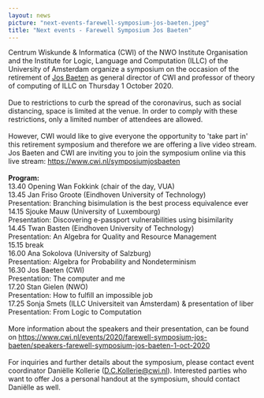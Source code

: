 ```yaml
---
layout: news
picture: "next-events-farewell-symposium-jos-baeten.jpeg"
title: "Next events - Farewell Symposium Jos Baeten"
---
```


<p>
<style type="text/css"><!--td {border: 1px solid #ccc;}br {mso-data-placement:same-cell;}-->
</style>
Centrum Wiskunde &amp; Informatica (CWI) of the NWO Institute Organisation and the Institute for Logic, Language and Computation (ILLC) of the University of Amsterdam organize a symposium on the occasion of the retirement of <a href="https://www.cwi.nl/people/jos-baeten">Jos Baeten</a> as general director of CWI and professor of theory of computing of ILLC on Thursday 1 October 2020.<br />
<br />
Due to restrictions to curb the spread of the coronavirus, such as social distancing, space is limited at the venue. In order to comply with these restrictions, only a limited number of attendees are allowed.<br />
<br />
However, CWI would like to give everyone the opportunity to &#39;take part in&#39; this retirement symposium and therefore we are offering a live video stream.<br />
Jos Baeten and CWI are inviting you to join the symposium online via this live stream: <a href="https://www.cwi.nl/symposiumjosbaeten">https://www.cwi.nl/symposiumjosbaeten</a><br />
<br />
<strong>Program:</strong><br />
13.40 Opening Wan Fokkink (chair of the day, VUA)<br />
13.45 Jan Friso Groote (Eindhoven University of Technology)<br />
Presentation: Branching bisimulation is the best process equivalence ever<br />
14.15 Sjouke Mauw (University of Luxembourg)<br />
Presentation: Discovering e-passport vulnerabilities using bisimilarity<br />
14.45 Twan Basten (Eindhoven University of Technology)<br />
Presentation: An Algebra for Quality and Resource Management<br />
15.15 break<br />
16.00 Ana Sokolova (University of Salzburg)<br />
Presentation: Algebra for Probability and Nondeterminism<br />
16.30 Jos Baeten (CWI)<br />
Presentation: The computer and me<br />
17.20 Stan Gielen (NWO)<br />
Presentation: How to fulfill an impossible job<br />
17.25 Sonja Smets (ILLC Universiteit van Amsterdam) &amp; presentation of liber<br />
Presentation: From Logic to Computation<br />
<br />
More information about the speakers and their presentation, can be found on <a href="https://www.cwi.nl/events/2020/farewell-symposium-jos-baeten/speakers-farewell-symposium-jos-baeten-1-oct-2020">https://www.cwi.nl/events/2020/farewell-symposium-jos-baeten/speakers-farewell-symposium-jos-baeten-1-oct-2020</a><br />
<br />
For inquiries and further details about the symposium, please contact event coordinator Dani&euml;lle Kollerie (<a href="mailto:D.C.Kollerie@cwi.nl">D.C.Kollerie@cwi.nl</a>). Interested parties who want to offer Jos a personal handout at the symposium, should contact Dani&euml;lle as well.</p>

<div id="gtx-trans" style="position: absolute; left: 729px; top: 638px;">
<div class="gtx-trans-icon">&nbsp;</div>
</div>

		